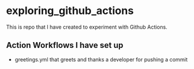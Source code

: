 # exploring_github_actions
This is repo that I have created to experiment with Github Actions.

## Action Workflows I have set up
* greetings.yml that greets and thanks a developer for pushing a commit
